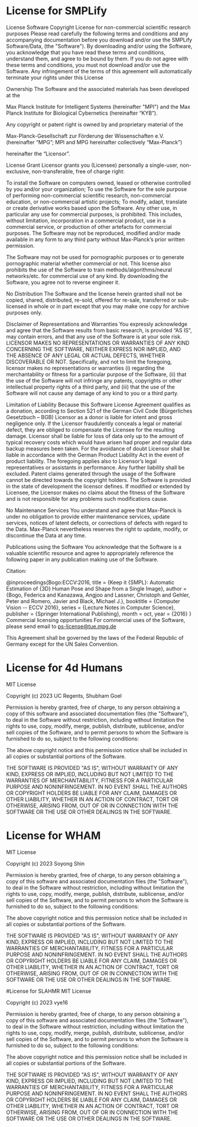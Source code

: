 # License for SMPLify

License
Software Copyright License for non-commercial scientific research purposes
Please read carefully the following terms and conditions and any accompanying documentation before you download and/or use the SMPLify Software/Data, (the "Software"). By downloading and/or using the Software, you acknowledge that you have read these terms and conditions, understand them, and agree to be bound by them. If you do not agree with these terms and conditions, you must not download and/or use the Software. Any infringement of the terms of this agreement will automatically terminate your rights under this License

Ownership
The Software and the associated materials has been developed at the 

Max Planck Institute for Intelligent Systems (hereinafter "MPI") and the Max Planck Institute for Biological Cybernetics (hereinafter “KYB”).

Any copyright or patent right is owned by and proprietary material of the

Max-Planck-Gesellschaft zur Förderung der Wissenschaften e.V. (hereinafter “MPG”; MPI and MPG hereinafter collectively “Max-Planck”)

hereinafter the “Licensor”.

License Grant
Licensor grants you (Licensee) personally a single-user, non-exclusive, non-transferable, free of charge right:

To install the Software on computers owned, leased or otherwise controlled by you and/or your organization;
To use the Software for the sole purpose of performing non-commercial scientific research, non-commercial education, or non-commercial artistic projects;
To modify, adapt, translate or create derivative works based upon the Software.
Any other use, in particular any use for commercial purposes, is prohibited. This includes, without limitation, incorporation in a commercial product, use in a commercial service, or production of other artefacts for commercial purposes. The Software may not be reproduced, modified and/or made available in any form to any third party without Max-Planck’s prior written permission. 

The Software may not be used for pornographic purposes or to generate pornographic material whether commercial or not. This license also prohibits the use of the Software to train methods/algorithms/neural networks/etc. for commercial use of any kind. By downloading the Software, you agree not to reverse engineer it.

No Distribution
The Software and the license herein granted shall not be copied, shared, distributed, re-sold, offered for re-sale, transferred or sub-licensed in whole or in part except that you may make one copy for archive purposes only.

Disclaimer of Representations and Warranties
You expressly acknowledge and agree that the Software results from basic research, is provided “AS IS”, may contain errors, and that any use of the Software is at your sole risk. LICENSOR MAKES NO REPRESENTATIONS OR WARRANTIES OF ANY KIND CONCERNING THE SOFTWARE, NEITHER EXPRESS NOR IMPLIED, AND THE ABSENCE OF ANY LEGAL OR ACTUAL DEFECTS, WHETHER DISCOVERABLE OR NOT. Specifically, and not to limit the foregoing, licensor makes no representations or warranties (i) regarding the merchantability or fitness for a particular purpose of the Software, (ii) that the use of the Software will not infringe any patents, copyrights or other intellectual property rights of a third party, and (iii) that the use of the Software will not cause any damage of any kind to you or a third party.

Limitation of Liability
Because this Software License Agreement qualifies as a donation, according to Section 521 of the German Civil Code (Bürgerliches Gesetzbuch – BGB) Licensor as a donor is liable for intent and gross negligence only. If the Licensor fraudulently conceals a legal or material defect, they are obliged to compensate the Licensee for the resulting damage.
Licensor shall be liable for loss of data only up to the amount of typical recovery costs which would have arisen had proper and regular data backup measures been taken. For the avoidance of doubt Licensor shall be liable in accordance with the German Product Liability Act in the event of product liability. The foregoing applies also to Licensor’s legal representatives or assistants in performance. Any further liability shall be excluded.
Patent claims generated through the usage of the Software cannot be directed towards the copyright holders.
The Software is provided in the state of development the licensor defines. If modified or extended by Licensee, the Licensor makes no claims about the fitness of the Software and is not responsible for any problems such modifications cause.

No Maintenance Services
You understand and agree that Max-Planck is under no obligation to provide either maintenance services, update services, notices of latent defects, or corrections of defects with regard to the Data. Max-Planck nevertheless reserves the right to update, modify, or discontinue the Data at any time.

Publications using the Software
You acknowledge that the Software is a valuable scientific resource and agree to appropriately reference the following paper in any publication making use of the Software.

Citation:

@inproceedings{Bogo:ECCV:2016,
        title = {Keep it {SMPL}: Automatic Estimation of {3D} Human Pose and Shape
        from a Single Image},
        author = {Bogo, Federica and Kanazawa, Angjoo and Lassner, Christoph and
        Gehler, Peter and Romero, Javier and Black, Michael J.},
        booktitle = {Computer Vision -- ECCV 2016},
        series = {Lecture Notes in Computer Science},
        publisher = {Springer International Publishing},
        month = oct,
        year = {2016}
        }
Commercial licensing opportunities
For commercial uses of the Software, please send email to ps-license@tue.mpg.de

This Agreement shall be governed by the laws of the Federal Republic of Germany except for the UN Sales Convention.

# License for 4d Humans
MIT License

Copyright (c) 2023 UC Regents, Shubham Goel

Permission is hereby granted, free of charge, to any person obtaining a copy of this software and associated documentation files (the "Software"), to deal in the Software without restriction, including without limitation the rights to use, copy, modify, merge, publish, distribute, sublicense, and/or sell copies of the Software, and to permit persons to whom the Software is furnished to do so, subject to the following conditions:

The above copyright notice and this permission notice shall be included in all copies or substantial portions of the Software.

THE SOFTWARE IS PROVIDED "AS IS", WITHOUT WARRANTY OF ANY KIND, EXPRESS OR IMPLIED, INCLUDING BUT NOT LIMITED TO THE WARRANTIES OF MERCHANTABILITY, FITNESS FOR A PARTICULAR PURPOSE AND NONINFRINGEMENT. IN NO EVENT SHALL THE AUTHORS OR COPYRIGHT HOLDERS BE LIABLE FOR ANY CLAIM, DAMAGES OR OTHER LIABILITY, WHETHER IN AN ACTION OF CONTRACT, TORT OR OTHERWISE, ARISING FROM, OUT OF OR IN CONNECTION WITH THE SOFTWARE OR THE USE OR OTHER DEALINGS IN THE SOFTWARE.

# License for WHAM
MIT License

Copyright (c) 2023 Soyong Shin

Permission is hereby granted, free of charge, to any person obtaining a copy
of this software and associated documentation files (the "Software"), to deal
in the Software without restriction, including without limitation the rights
to use, copy, modify, merge, publish, distribute, sublicense, and/or sell
copies of the Software, and to permit persons to whom the Software is
furnished to do so, subject to the following conditions:

The above copyright notice and this permission notice shall be included in all
copies or substantial portions of the Software.

THE SOFTWARE IS PROVIDED "AS IS", WITHOUT WARRANTY OF ANY KIND, EXPRESS OR
IMPLIED, INCLUDING BUT NOT LIMITED TO THE WARRANTIES OF MERCHANTABILITY,
FITNESS FOR A PARTICULAR PURPOSE AND NONINFRINGEMENT. IN NO EVENT SHALL THE
AUTHORS OR COPYRIGHT HOLDERS BE LIABLE FOR ANY CLAIM, DAMAGES OR OTHER
LIABILITY, WHETHER IN AN ACTION OF CONTRACT, TORT OR OTHERWISE, ARISING FROM,
OUT OF OR IN CONNECTION WITH THE SOFTWARE OR THE USE OR OTHER DEALINGS IN THE
SOFTWARE.

#License for SLAHMR
MIT License

Copyright (c) 2023 vye16

Permission is hereby granted, free of charge, to any person obtaining a copy
of this software and associated documentation files (the "Software"), to deal
in the Software without restriction, including without limitation the rights
to use, copy, modify, merge, publish, distribute, sublicense, and/or sell
copies of the Software, and to permit persons to whom the Software is
furnished to do so, subject to the following conditions:

The above copyright notice and this permission notice shall be included in all
copies or substantial portions of the Software.

THE SOFTWARE IS PROVIDED "AS IS", WITHOUT WARRANTY OF ANY KIND, EXPRESS OR
IMPLIED, INCLUDING BUT NOT LIMITED TO THE WARRANTIES OF MERCHANTABILITY,
FITNESS FOR A PARTICULAR PURPOSE AND NONINFRINGEMENT. IN NO EVENT SHALL THE
AUTHORS OR COPYRIGHT HOLDERS BE LIABLE FOR ANY CLAIM, DAMAGES OR OTHER
LIABILITY, WHETHER IN AN ACTION OF CONTRACT, TORT OR OTHERWISE, ARISING FROM,
OUT OF OR IN CONNECTION WITH THE SOFTWARE OR THE USE OR OTHER DEALINGS IN THE
SOFTWARE.
